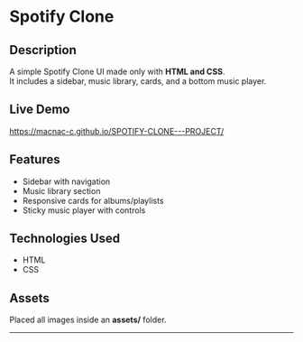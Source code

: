 # Spotify Clone  

## Description  
A simple Spotify Clone UI made only with **HTML and CSS**.  
It includes a sidebar, music library, cards, and a bottom music player.  

## Live Demo  
https://macnac-c.github.io/SPOTIFY-CLONE---PROJECT/ 

## Features  
- Sidebar with navigation  
- Music library section  
- Responsive cards for albums/playlists  
- Sticky music player with controls  

## Technologies Used  
- HTML  
- CSS  

## Assets  
Placed all images inside an **assets/** folder.  

---

